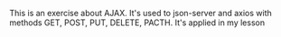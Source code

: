 This is an exercise about AJAX. It's used to json-server and axios
with methods GET, POST, PUT, DELETE, PACTH. It's  applied in my lesson